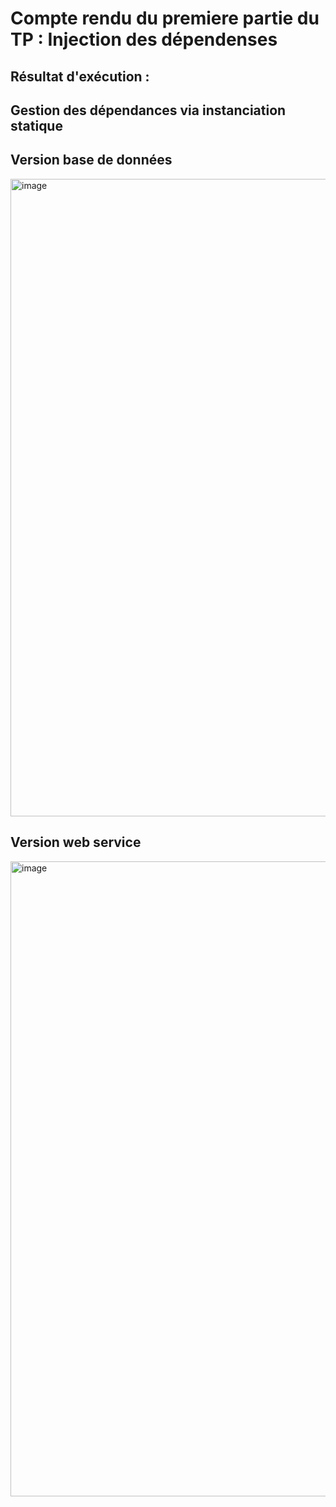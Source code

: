 # Compte rendu du premiere partie du TP : Injection des dépendenses
## Résultat d'exécution :
## Gestion des dépendances via instanciation statique
## Version base de données
<img width="1918" height="1020" alt="image" src="https://github.com/user-attachments/assets/4806230f-30bc-45bf-b014-51d5d92e9432" />

## Version web service 
<img width="1887" height="1016" alt="image" src="https://github.com/user-attachments/assets/4fa4be89-2128-443d-adac-6a2baa5532bb" />
